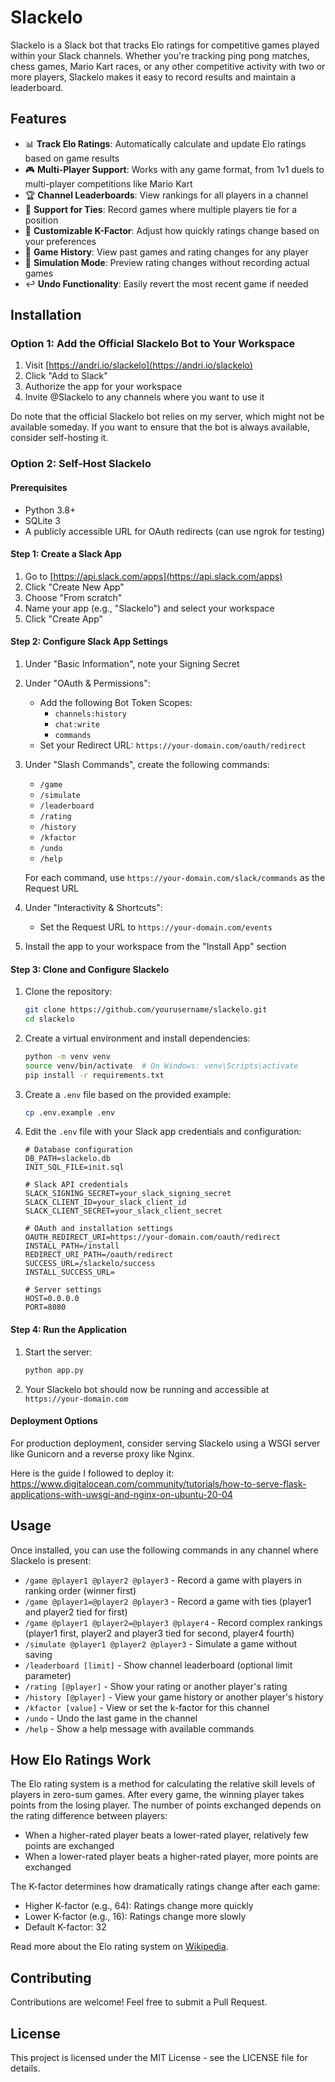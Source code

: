 # Slackelo

Slackelo is a Slack bot that tracks Elo ratings for competitive games played within your Slack channels. Whether you're tracking ping pong matches, chess games, Mario Kart races, or any other competitive activity with two or more players, Slackelo makes it easy to record results and maintain a leaderboard.

## Features

- 📊 **Track Elo Ratings**: Automatically calculate and update Elo ratings based on game results
- 🎮 **Multi-Player Support**: Works with any game format, from 1v1 duels to multi-player competitions like Mario Kart
- 🏆 **Channel Leaderboards**: View rankings for all players in a channel
- 🤝 **Support for Ties**: Record games where multiple players tie for a position
- 🔢 **Customizable K-Factor**: Adjust how quickly ratings change based on your preferences
- 📜 **Game History**: View past games and rating changes for any player
- 🧪 **Simulation Mode**: Preview rating changes without recording actual games
- ↩️ **Undo Functionality**: Easily revert the most recent game if needed

## Installation

### Option 1: Add the Official Slackelo Bot to Your Workspace

1. Visit [https://andri.io/slackelo](https://andri.io/slackelo)
2. Click "Add to Slack"
3. Authorize the app for your workspace
4. Invite @Slackelo to any channels where you want to use it

Do note that the official Slackelo bot relies on my server, which might not be available someday. If you want to ensure that the bot is always available, consider self-hosting it.

### Option 2: Self-Host Slackelo

#### Prerequisites

- Python 3.8+
- SQLite 3
- A publicly accessible URL for OAuth redirects (can use ngrok for testing)

#### Step 1: Create a Slack App

1. Go to [https://api.slack.com/apps](https://api.slack.com/apps)
2. Click "Create New App"
3. Choose "From scratch"
4. Name your app (e.g., "Slackelo") and select your workspace
5. Click "Create App"

#### Step 2: Configure Slack App Settings

1. Under "Basic Information", note your Signing Secret
2. Under "OAuth & Permissions":

   - Add the following Bot Token Scopes:
     - `channels:history`
     - `chat:write`
     - `commands`
   - Set your Redirect URL: `https://your-domain.com/oauth/redirect`

3. Under "Slash Commands", create the following commands:

   - `/game`
   - `/simulate`
   - `/leaderboard`
   - `/rating`
   - `/history`
   - `/kfactor`
   - `/undo`
   - `/help`

   For each command, use `https://your-domain.com/slack/commands` as the Request URL

4. Under "Interactivity & Shortcuts":

   - Set the Request URL to `https://your-domain.com/events`

5. Install the app to your workspace from the "Install App" section

#### Step 3: Clone and Configure Slackelo

1. Clone the repository:

   ```bash
   git clone https://github.com/yourusername/slackelo.git
   cd slackelo
   ```

2. Create a virtual environment and install dependencies:

   ```bash
   python -m venv venv
   source venv/bin/activate  # On Windows: venv\Scripts\activate
   pip install -r requirements.txt
   ```

3. Create a `.env` file based on the provided example:

   ```bash
   cp .env.example .env
   ```

4. Edit the `.env` file with your Slack app credentials and configuration:

   ```
   # Database configuration
   DB_PATH=slackelo.db
   INIT_SQL_FILE=init.sql

   # Slack API credentials
   SLACK_SIGNING_SECRET=your_slack_signing_secret
   SLACK_CLIENT_ID=your_slack_client_id
   SLACK_CLIENT_SECRET=your_slack_client_secret

   # OAuth and installation settings
   OAUTH_REDIRECT_URI=https://your-domain.com/oauth/redirect
   INSTALL_PATH=/install
   REDIRECT_URI_PATH=/oauth/redirect
   SUCCESS_URL=/slackelo/success
   INSTALL_SUCCESS_URL=

   # Server settings
   HOST=0.0.0.0
   PORT=8080
   ```

#### Step 4: Run the Application

1. Start the server:

   ```bash
   python app.py
   ```

2. Your Slackelo bot should now be running and accessible at `https://your-domain.com`

#### Deployment Options

For production deployment, consider serving Slackelo using a WSGI server like Gunicorn and a reverse proxy like Nginx.

Here is the guide I followed to deploy it: https://www.digitalocean.com/community/tutorials/how-to-serve-flask-applications-with-uwsgi-and-nginx-on-ubuntu-20-04

## Usage

Once installed, you can use the following commands in any channel where Slackelo is present:

- `/game @player1 @player2 @player3` - Record a game with players in ranking order (winner first)
- `/game @player1=@player2 @player3` - Record a game with ties (player1 and player2 tied for first)
- `/game @player1 @player2=@player3 @player4` - Record complex rankings (player1 first, player2 and player3 tied for second, player4 fourth)
- `/simulate @player1 @player2 @player3` - Simulate a game without saving
- `/leaderboard [limit]` - Show channel leaderboard (optional limit parameter)
- `/rating [@player]` - Show your rating or another player's rating
- `/history [@player]` - View your game history or another player's history
- `/kfactor [value]` - View or set the k-factor for this channel
- `/undo` - Undo the last game in the channel
- `/help` - Show a help message with available commands

## How Elo Ratings Work

The Elo rating system is a method for calculating the relative skill levels of players in zero-sum games. After every game, the winning player takes points from the losing player. The number of points exchanged depends on the rating difference between players:

- When a higher-rated player beats a lower-rated player, relatively few points are exchanged
- When a lower-rated player beats a higher-rated player, more points are exchanged

The K-factor determines how dramatically ratings change after each game:

- Higher K-factor (e.g., 64): Ratings change more quickly
- Lower K-factor (e.g., 16): Ratings change more slowly
- Default K-factor: 32

Read more about the Elo rating system on [Wikipedia](https://en.wikipedia.org/wiki/Elo_rating_system).

## Contributing

Contributions are welcome! Feel free to submit a Pull Request.

## License

This project is licensed under the MIT License - see the LICENSE file for details.
